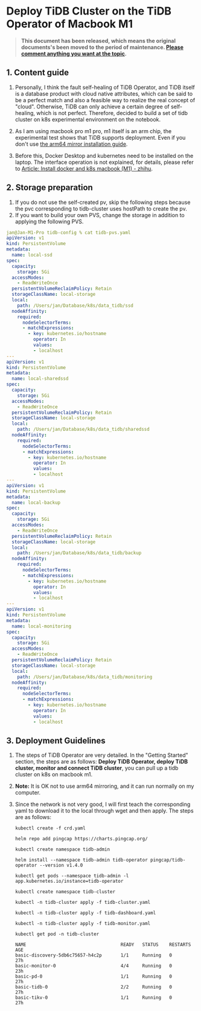 # Deploy TiDB Cluster on the TiDB Operator of Macbook M1

> **This document has been released, which means the original documents's been moved to the period of maintenance. [Please comment anything you want at the topic](http://forum.dbnest.net/t/topic/21).**

## 1. Content guide

1. Personally, I think the fault self-healing of TiDB Operator, and TiDB itself is a database product with cloud native attributes, which can be said to be a perfect match and also a feasible way to realize the real concept of "cloud". Otherwise, TiDB can only achieve a certain degree of self-healing, which is not perfect. Therefore, decided to build a set of tidb cluster on k8s experimental environment on the notebook.

2. As I am using macbook pro m1 pro, m1 itself is an arm chip, the experimental test shows that TiDB supports deployment. Even if you don't use [the arm64 mirror installation guide](https://docs.pingcap.com/zh/tidb-in-kubernetes/dev/deploy-cluster-on-arm64).

3. Before this, Docker Desktop and kubernetes need to be installed on the laptop. The interface operation is not explained, for details, please refer to [Article: Install docker and k8s macbook (M1) - zhihu](https://zhuanlan.zhihu.com/p/381569200).

## 2. Storage preparation

1. If you do not use the self-created pv, skip the following steps because the pvc corresponding to tidb-cluster uses hostPath to create the pv.
2. If you want to build your own PVS, change the storage in addition to applying the following PVS.

  ```yaml
  jan@Jan-M1-Pro tidb-config % cat tidb-pvs.yaml
  apiVersion: v1
  kind: PersistentVolume
  metadata:
    name: local-ssd
  spec:
    capacity:
      storage: 5Gi
    accessModes:
      - ReadWriteOnce
    persistentVolumeReclaimPolicy: Retain
    storageClassName: local-storage
    local:
      path: /Users/jan/Database/k8s/data_tidb/ssd
    nodeAffinity:
      required:
        nodeSelectorTerms:
        - matchExpressions:
          - key: kubernetes.io/hostname
            operator: In
            values:
            - localhost
  ---
  apiVersion: v1
  kind: PersistentVolume
  metadata:
    name: local-sharedssd
  spec:
    capacity:
      storage: 5Gi
    accessModes:
      - ReadWriteOnce
    persistentVolumeReclaimPolicy: Retain
    storageClassName: local-storage
    local:
      path: /Users/jan/Database/k8s/data_tidb/sharedssd
    nodeAffinity:
      required:
        nodeSelectorTerms:
        - matchExpressions:
          - key: kubernetes.io/hostname
            operator: In
            values:
            - localhost
  ---
  apiVersion: v1
  kind: PersistentVolume
  metadata:
    name: local-backup
  spec:
    capacity:
      storage: 5Gi
    accessModes:
      - ReadWriteOnce
    persistentVolumeReclaimPolicy: Retain
    storageClassName: local-storage
    local:
      path: /Users/jan/Database/k8s/data_tidb/backup
    nodeAffinity:
      required:
        nodeSelectorTerms:
        - matchExpressions:
          - key: kubernetes.io/hostname
            operator: In
            values:
            - localhost
  ---
  apiVersion: v1
  kind: PersistentVolume
  metadata:
    name: local-monitoring
  spec:
    capacity:
      storage: 5Gi
    accessModes:
      - ReadWriteOnce
    persistentVolumeReclaimPolicy: Retain
    storageClassName: local-storage
    local:
      path: /Users/jan/Database/k8s/data_tidb/monitoring
    nodeAffinity:
      required:
        nodeSelectorTerms:
        - matchExpressions:
          - key: kubernetes.io/hostname
            operator: In
            values:
            - localhost
  ```

## 3. Deployment Guidelines

1. The steps of TiDB Operator are very detailed. In the "Getting Started" section, the steps are as follows: **Deploy TiDB Operator, deploy TiDB cluster, monitor and connect TiDB cluster**, you can pull up a tidb cluster on k8s on macbook m1.
2. **Note:** It is OK not to use arm64 mirroring, and it can run normally on my computer.
3. Since the network is not very good, I will first teach the corresponding yaml to download it to the local through wget and then apply. The steps are as follows:

    ```shell
    kubectl create -f crd.yaml
    
    helm repo add pingcap https://charts.pingcap.org/
    
    kubectl create namespace tidb-admin
    
    helm install --namespace tidb-admin tidb-operator pingcap/tidb-operator --version v1.4.0
    
    kubectl get pods --namespace tidb-admin -l app.kubernetes.io/instance=tidb-operator
    
    kubectl create namespace tidb-cluster
    
    kubectl -n tidb-cluster apply -f tidb-cluster.yaml
    
    kubectl -n tidb-cluster apply -f tidb-dashboard.yaml
    
    kubectl -n tidb-cluster apply -f tidb-monitor.yaml
    
    kubectl get pod -n tidb-cluster

    NAME                                   READY   STATUS    RESTARTS   AGE
    basic-discovery-5db6c75657-h4c2p       1/1     Running   0          27h
    basic-monitor-0                        4/4     Running   0          23h
    basic-pd-0                             1/1     Running   0          27h
    basic-tidb-0                           2/2     Running   0          27h
    basic-tikv-0                           1/1     Running   0          27h
    ```
